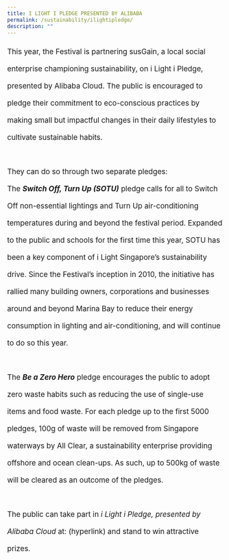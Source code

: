 ```yaml
---
title: I LIGHT I PLEDGE PRESENTED BY ALIBABA
permalink: /sustainability/ilightipledge/
description: ""
---
```

<p style="font-size:17px; line-height:40px">This year, the Festival is partnering susGain, a local social enterprise championing sustainability, on i Light i Pledge, presented by Alibaba Cloud. The public is encouraged to pledge their commitment to eco-conscious practices by making small but impactful changes in their daily lifestyles to cultivate sustainable habits.
<br><br>
They can do so through two separate pledges:
<br>
	The <b><i>Switch Off, Turn Up (SOTU)</i></b> pledge calls for all to Switch Off non-essential lightings and Turn Up air-conditioning temperatures during and beyond the festival period. Expanded to the public and schools for the first time this year, SOTU has been a key component of i Light Singapore’s sustainability drive. Since the Festival’s inception in 2010, the initiative has rallied many building owners, corporations and businesses around and beyond Marina Bay to reduce their energy consumption in lighting and air-conditioning, and will continue to do so this year.
<br><br>
The <b><i>Be a Zero Hero</i></b> pledge encourages the public to adopt zero waste habits such as reducing the use of single-use items and food waste. For each pledge up to the first 5000 pledges, 100g of waste will be removed from Singapore waterways by All Clear, a sustainability enterprise providing offshore and ocean clean-ups. As such, up to 500kg of waste will be cleared as an outcome of the pledges.
<br><br>
	The public can take part in <i>i Light i Pledge, presented by Alibaba Cloud</i> at: (hyperlink) and stand to win attractive prizes.</p>